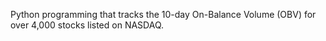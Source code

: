 Python programming that tracks the 10-day On-Balance Volume (OBV) for over 4,000 stocks listed on NASDAQ. 
